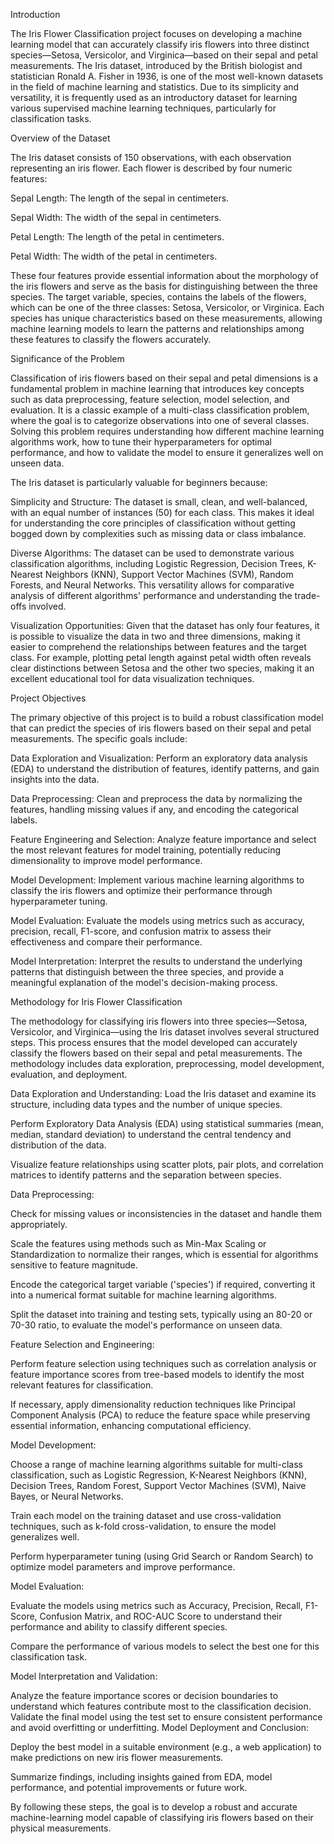 Introduction


The Iris Flower Classification project focuses on developing a machine learning model that can accurately classify iris flowers into three distinct species—Setosa, Versicolor, and Virginica—based on their sepal and petal measurements. The Iris dataset, introduced by the British biologist and statistician Ronald A. Fisher in 1936, is one of the most well-known datasets in the field of machine learning and statistics. Due to its simplicity and versatility, it is frequently used as an introductory dataset for learning various supervised machine learning techniques, particularly for classification tasks.

Overview of the Dataset

The Iris dataset consists of 150 observations, with each observation representing an iris flower. Each flower is described by four numeric features:

Sepal Length: The length of the sepal in centimeters.

Sepal Width: The width of the sepal in centimeters.

Petal Length: The length of the petal in centimeters.

Petal Width: The width of the petal in centimeters.

These four features provide essential information about the morphology of the iris flowers and serve as the basis for distinguishing between the three species. The target variable, species, contains the labels of the flowers, which can be one of the three classes: Setosa, Versicolor, or Virginica. Each species has unique characteristics based on these measurements, allowing machine learning models to learn the patterns and relationships among these features to classify the flowers accurately.

Significance of the Problem

Classification of iris flowers based on their sepal and petal dimensions is a fundamental problem in machine learning that introduces key concepts such as data preprocessing, feature selection, model selection, and evaluation. It is a classic example of a multi-class classification problem, where the goal is to categorize observations into one of several classes. Solving this problem requires understanding how different machine learning algorithms work, how to tune their hyperparameters for optimal performance, and how to validate the model to ensure it generalizes well on unseen data.

The Iris dataset is particularly valuable for beginners because:

Simplicity and Structure: The dataset is small, clean, and well-balanced, with an equal number of instances (50) for each class. This makes it ideal for understanding the core principles of classification without getting bogged down by complexities such as missing data or class imbalance.

Diverse Algorithms: The dataset can be used to demonstrate various classification algorithms, including Logistic Regression, Decision Trees, K-Nearest Neighbors (KNN), Support Vector Machines (SVM), Random Forests, and Neural Networks. This versatility allows for comparative analysis of different algorithms' performance and understanding the trade-offs involved.

Visualization Opportunities: Given that the dataset has only four features, it is possible to visualize the data in two and three dimensions, making it easier to comprehend the relationships between features and the target class. For example, plotting petal length against petal width often reveals clear distinctions between Setosa and the other two species, making it an excellent educational tool for data visualization techniques.


Project Objectives

The primary objective of this project is to build a robust classification model that can predict the species of iris flowers based on their sepal and petal measurements. The specific goals include:

Data Exploration and Visualization: Perform an exploratory data analysis (EDA) to understand the distribution of features, identify patterns, and gain insights into the data.

Data Preprocessing: Clean and preprocess the data by normalizing the features, handling missing values if any, and encoding the categorical labels.

Feature Engineering and Selection: Analyze feature importance and select the most relevant features for model training, potentially reducing dimensionality to improve model performance.

Model Development: Implement various machine learning algorithms to classify the iris flowers and optimize their performance through hyperparameter tuning.

Model Evaluation: Evaluate the models using metrics such as accuracy, precision, recall, F1-score, and confusion matrix to assess their effectiveness and compare their performance.

Model Interpretation: Interpret the results to understand the underlying patterns that distinguish between the three species, and provide a meaningful explanation of the model's decision-making process.





Methodology for Iris Flower Classification

The methodology for classifying iris flowers into three species—Setosa, Versicolor, and Virginica—using the Iris dataset involves several structured steps. This process ensures that the model developed can accurately classify the flowers based on their sepal and petal measurements. The methodology includes data exploration, preprocessing, model development, evaluation, and deployment.

Data Exploration and Understanding:
Load the Iris dataset and examine its structure, including data types and the number of unique species.

Perform Exploratory Data Analysis (EDA) using statistical summaries (mean, median, standard deviation) to understand the central tendency and distribution of the data.

Visualize feature relationships using scatter plots, pair plots, and correlation matrices to identify patterns and the separation between species.


Data Preprocessing:

Check for missing values or inconsistencies in the dataset and handle them appropriately.

Scale the features using methods such as Min-Max Scaling or Standardization to normalize their ranges, which is essential for algorithms sensitive to feature magnitude.

Encode the categorical target variable ('species') if required, converting it into a numerical format suitable for machine learning algorithms.

Split the dataset into training and testing sets, typically using an 80-20 or 70-30 ratio, to evaluate the model's performance on unseen data.

Feature Selection and Engineering:

Perform feature selection using techniques such as correlation analysis or feature importance scores from tree-based models to identify the most relevant features for classification.

If necessary, apply dimensionality reduction techniques like Principal Component Analysis (PCA) to reduce the feature space while preserving essential information, enhancing computational efficiency.


Model Development:

Choose a range of machine learning algorithms suitable for multi-class classification, such as Logistic Regression, K-Nearest Neighbors (KNN), Decision Trees, Random Forest, Support Vector Machines (SVM), Naive Bayes, or Neural Networks.

Train each model on the training dataset and use cross-validation techniques, such as k-fold cross-validation, to ensure the model generalizes well.

Perform hyperparameter tuning (using Grid Search or Random Search) to optimize model parameters and improve performance.


Model Evaluation:

Evaluate the models using metrics such as Accuracy, Precision, Recall, F1-Score, Confusion Matrix, and ROC-AUC Score to understand their performance and ability to classify different species.

Compare the performance of various models to select the best one for this classification task.


Model Interpretation and Validation:

Analyze the feature importance scores or decision boundaries to understand which features contribute most to the classification decision.
Validate the final model using the test set to ensure consistent performance and avoid overfitting or underfitting.
Model Deployment and Conclusion:

Deploy the best model in a suitable environment (e.g., a web application) to make predictions on new iris flower measurements.

Summarize findings, including insights gained from EDA, model performance, and potential improvements or future work.

By following these steps, the goal is to develop a robust and accurate machine-learning model capable of classifying iris flowers based on their physical measurements.
